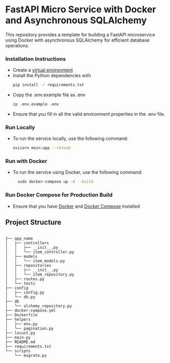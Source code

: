 # FastAPI Micro Service with Docker and Asynchronous SQLAlchemy

This repository provides a template for building a FastAPI microservice using Docker with asynchronous SQLAlchemy for efficient database operations.

###  Installation Instructions

- Create a [virtual environment](https://docs.python.org/3/library/venv.html)
- Install the Python dependencies with
     ```sh
     pip install -r requirements.txt
    ```
- Copy the .env.example file as .env
    ```sh
    cp .env.example .env
    ```
- Ensure that you fill in all the valid environment properties in the .env file.

### Run Locally
- To run the service locally, use the following command:
    ```sh
    uvicorn main:app --reload
    ```
### Run with Docker
- To run the service using Docker, use the following command:
     ```sh
       sudo docker-compose up -d --build
     ```
### Run Docker Compose for Production Build
- Ensure that you have [Docker](https://docs.docker.com/engine/install) and [Docker Compose](https://docs.docker.com/compose/install/) installed

## Project Structure
```

├── app_name
│   ├── controllers
│   │   ├── __init__.py
│   │   └── item_controller.py
│   ├── models
│   │   └── item_models.py
│   ├── repositories
│   │   ├── __init__.py
│   │   └── item_repository.py
│   ├── routes.py
│   └── tests
├── config
│   ├── config.py
│   └── db.py
├── db
│   └── alchemy_repository.py
├── docker-compose.yml
├── Dockerfile
├── helpers
│   ├── env.py
│   └── pagination.py
├── locust.py
├── main.py
├── README.md
├── requirements.txt
└── scripts
    └── migrate.py
```